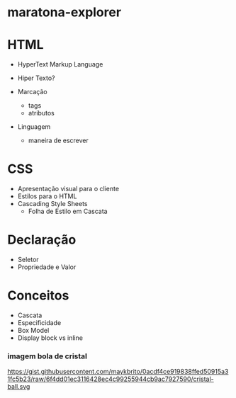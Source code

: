 # maratona-explorer

# HTML
- HyperText Markup Language

- Hiper Texto?
- Marcação
  - tags
  - atributos
- Linguagem
  - maneira de escrever

# CSS

- Apresentação visual para o cliente
- Estilos para o HTML
- Cascading Style Sheets
  - Folha de Estilo em Cascata

# Declaração
- Seletor
- Propriedade e Valor

# Conceitos
- Cascata
- Especificidade
- Box Model
- Display block vs inline


### imagem bola de cristal
https://gist.githubusercontent.com/maykbrito/0acdf4ce919838ffed50915a31fc5b23/raw/6f4dd01ec3116428ec4c99255944cb9ac7927590/cristal-ball.svg

